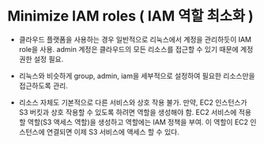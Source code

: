 # Minimize IAM roles ( IAM 역할 최소화 )
- 클라우드 플랫폼을 사용하는 경우 일반적으로 리눅스에서 계정을 관리하듯이 IAM role을 사용.
 admin 계정은 클라우드의 모든 리소스를 접근할 수 있기 때문에 계정 권한 설정 필요.

- 리눅스와 비슷하게 group, admin, iam을 세부적으로 설정하여
 필요한 리소스만을 접근하도록 관리.

- 리소스 자체도 기본적으로 다른 서비스와 상호 작용 불가.
 만약, EC2 인스턴스가 S3 버킷과 상호 작용할 수 있도록 하려면 역할을 생성해야 함.
 EC2 서비스에 적용할 역할(S3 액세스 역할)을 생성하고
 역할에는 IAM 정책을 부여.
 이 역할이 EC2 인스턴스에 연결되면 이제 S3 서비스에 액세스 할 수 있다.


